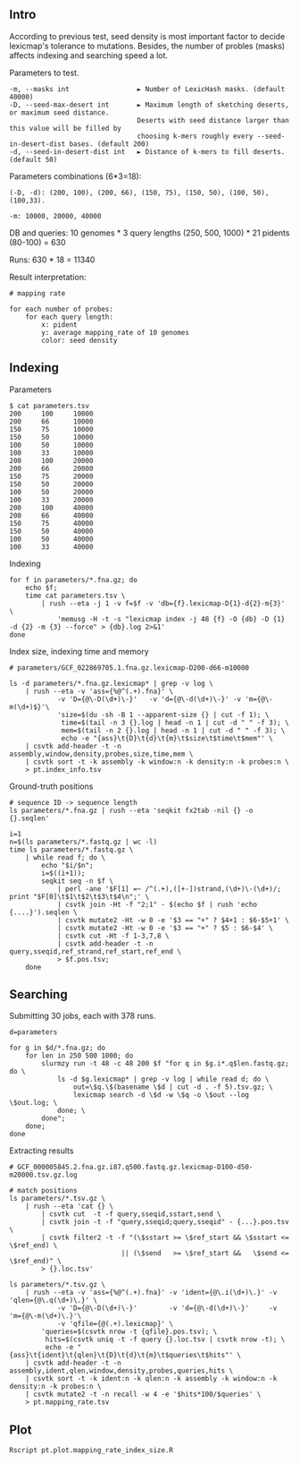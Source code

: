 
## Intro

According to previous test, seed density is most important factor to decide lexicmap's tolerance to mutations.
Besides, the number of probles (masks) affects indexing and searching speed a lot.

Parameters to test.

    -m, --masks int                 ► Number of LexicHash masks. (default 40000)
    -D, --seed-max-desert int       ► Maximum length of sketching deserts, or maximum seed distance.
                                    Deserts with seed distance larger than this value will be filled by
                                    choosing k-mers roughly every --seed-in-desert-dist bases. (default 200)
    -d, --seed-in-desert-dist int   ► Distance of k-mers to fill deserts. (default 50)
  
Parameters combinations (6*3=18):

    (-D, -d): (200, 100), (200, 66), (150, 75), (150, 50), (100, 50), (100,33).

    -m: 10000, 20000, 40000
    
DB and queries: 10 genomes * 3 query lengths (250, 500, 1000) * 21 pidents (80-100) = 630

Runs: 630 * 18 = 11340

Result interpretation:

    # mapping rate
    
    for each number of probes:
        for each query length:
            x: pident
            y: average mapping_rate of 10 genomes
            color: seed density
            

## Indexing

Parameters

    $ cat parameters.tsv
    200     100     10000
    200     66      10000
    150     75      10000
    150     50      10000
    100     50      10000
    100     33      10000
    200     100     20000
    200     66      20000
    150     75      20000
    150     50      20000
    100     50      20000
    100     33      20000
    200     100     40000
    200     66      40000
    150     75      40000
    150     50      40000
    100     50      40000
    100     33      40000

Indexing

    for f in parameters/*.fna.gz; do
        echo $f;
        time cat parameters.tsv \
            | rush --eta -j 1 -v f=$f -v 'db={f}.lexicmap-D{1}-d{2}-m{3}' \
                'memusg -H -t -s "lexicmap index -j 48 {f} -O {db} -D {1} -d {2} -m {3} --force" > {db}.log 2>&1'
    done
    
    
Index size, indexing time and memory

    # parameters/GCF_022869705.1.fna.gz.lexicmap-D200-d66-m10000
    
    ls -d parameters/*.fna.gz.lexicmap* | grep -v log \
        | rush --eta -v 'ass={%@^(.+).fna}' \
                -v 'D={@\-D(\d+)\-}'   -v 'd={@\-d(\d+)\-}' -v 'm={@\-m(\d+)$}'\
                'size=$(du -sh -B 1 --apparent-size {} | cut -f 1); \
                 time=$(tail -n 3 {}.log | head -n 1 | cut -d " " -f 3); \
                 mem=$(tail -n 2 {}.log | head -n 1 | cut -d " " -f 3); \
                 echo -e "{ass}\t{D}\t{d}\t{m}\t$size\t$time\t$mem"' \
        | csvtk add-header -t -n assembly,window,density,probes,size,time,mem \
        | csvtk sort -t -k assembly -k window:n -k density:n -k probes:n \
        > pt.index_info.tsv

Ground-truth positions

    # sequence ID -> sequence length
    ls parameters/*.fna.gz | rush --eta 'seqkit fx2tab -nil {} -o {}.seqlen'
    
    i=1
    n=$(ls parameters/*.fastq.gz | wc -l)
    time ls parameters/*.fastq.gz \
        | while read f; do \
            echo "$i/$n";
            i=$((i+1));
            seqkit seq -n $f \
                | perl -ane '$F[1] =~ /^(.+),([+-])strand,(\d+)\-(\d+)/; print "$F[0]\t$1\t$2\t$3\t$4\n";' \
                | csvtk join -Ht -f "2;1" - $(echo $f | rush 'echo {....}').seqlen \
                | csvtk mutate2 -Ht -w 0 -e '$3 == "+" ? $4+1 : $6-$5+1' \
                | csvtk mutate2 -Ht -w 0 -e '$3 == "+" ? $5 : $6-$4' \
                | csvtk cut -Ht -f 1-3,7,8 \
                | csvtk add-header -t -n query,sseqid,ref_strand,ref_start,ref_end \
                > $f.pos.tsv;
        done

        
## Searching

Submitting 30 jobs, each with 378 runs.

    d=parameters
    
    for g in $d/*.fna.gz; do
        for len in 250 500 1000; do
            slurmzy run -t 48 -c 48 200 $f "for q in $g.i*.q$len.fastq.gz; do \
                ls -d $g.lexicmap* | grep -v log | while read d; do \
                    out=\$q.\$(basename \$d | cut -d . -f 5).tsv.gz; \
                    lexicmap search -d \$d -w \$q -o \$out --log \$out.log; \
                done; \
            done";
        done;
    done

            
Extracting results

    # GCF_000005845.2.fna.gz.i87.q500.fastq.gz.lexicmap-D100-d50-m20000.tsv.gz.log
    
    # match positions
    ls parameters/*.tsv.gz \
        | rush --eta 'cat {} \
            | csvtk cut  -t -f query,sseqid,sstart,send \
            | csvtk join -t -f "query,sseqid;query,sseqid" - {...}.pos.tsv \
            | csvtk filter2 -t -f "(\$sstart >= \$ref_start && \$sstart <= \$ref_end) \
                                || (\$send   >= \$ref_start &&   \$send <= \$ref_end)" \
            > {}.loc.tsv'

    ls parameters/*.tsv.gz \
        | rush --eta -v 'ass={%@^(.+).fna}' -v 'ident={@\.i(\d+)\.}' -v 'qlen={@\.q(\d+)\.}' \
                -v 'D={@\-D(\d+)\-}'        -v 'd={@\-d(\d+)\-}'     -v 'm={@\-m(\d+)\.}'\
                -v 'qfile={@(.+).lexicmap}' \
            'queries=$(csvtk nrow -t {qfile}.pos.tsv); \
             hits=$(csvtk uniq -t -f query {}.loc.tsv | csvtk nrow -t); \
             echo -e "{ass}\t{ident}\t{qlen}\t{D}\t{d}\t{m}\t$queries\t$hits"' \
        | csvtk add-header -t -n assembly,ident,qlen,window,density,probes,queries,hits \
        | csvtk sort -t -k ident:n -k qlen:n -k assembly -k window:n -k density:n -k probes:n \
        | csvtk mutate2 -t -n recall -w 4 -e '$hits*100/$queries' \
        > pt.mapping_rate.tsv
        
## Plot

    Rscript pt.plot.mapping_rate_index_size.R
    

    
